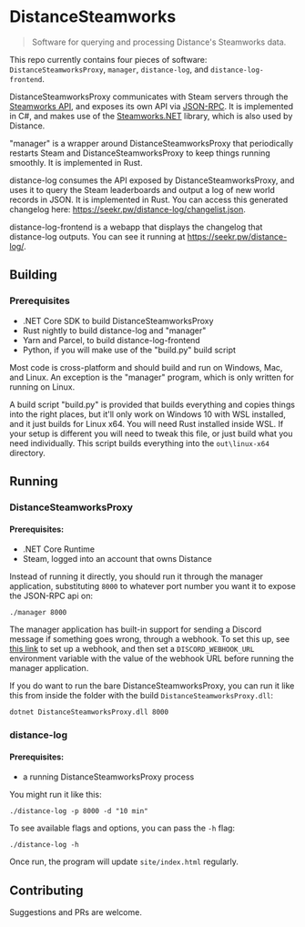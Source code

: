 # DistanceSteamworks

> Software for querying and processing Distance's Steamworks data.

This repo currently contains four pieces of software: `DistanceSteamworksProxy`, `manager`, `distance-log`, and `distance-log-frontend`.

DistanceSteamworksProxy communicates with Steam servers through the [Steamworks API](https://partner.steamgames.com/doc/sdk/api), and exposes its own API via [JSON-RPC](https://www.jsonrpc.org/specification). It is implemented in C#, and makes use of the [Steamworks.NET](https://steamworks.github.io/) library, which is also used by Distance.

"manager" is a wrapper around DistanceSteamworksProxy that periodically restarts Steam and DistanceSteamworksProxy to keep things running smoothly. It is implemented in Rust.

distance-log consumes the API exposed by DistanceSteamworksProxy, and uses it to query the Steam leaderboards and output a log of new world records in JSON. It is implemented in Rust. You can access this generated changelog here: https://seekr.pw/distance-log/changelist.json.

distance-log-frontend is a webapp that displays the changelog that distance-log outputs. You can see it running at https://seekr.pw/distance-log/.

## Building

### Prerequisites

- .NET Core SDK to build DistanceSteamworksProxy
- Rust nightly to build distance-log and "manager"
- Yarn and Parcel, to build distance-log-frontend
- Python, if you will make use of the "build.py" build script


Most code is cross-platform and should build and run on Windows, Mac, and Linux. An exception is the "manager" program, which is only written for running on Linux.

A build script "build.py" is provided that builds everything and copies things into the right places, but it'll only work on Windows 10 with WSL installed, and it just builds for Linux x64. You will need Rust installed inside WSL. If your setup is different you will need to tweak this file, or just build what you need individually. This script builds everything into the `out\linux-x64` directory.

## Running

### DistanceSteamworksProxy

#### Prerequisites:

- .NET Core Runtime
- Steam, logged into an account that owns Distance

Instead of running it directly, you should run it through the manager application, substituting `8000` to whatever port number you want it to expose the JSON-RPC api on:

```
./manager 8000
```

The manager application has built-in support for sending a Discord message if something goes wrong, through a webhook. To set this up, see [this link](https://support.discordapp.com/hc/en-us/articles/228383668-Intro-to-Webhooks) to set up a webhook, and then set a `DISCORD_WEBHOOK_URL` environment variable with the value of the webhook URL before running the manager application.

If you do want to run the bare DistanceSteamworksProxy, you can run it like this from inside the folder with the build `DistanceSteamworksProxy.dll`:

```
dotnet DistanceSteamworksProxy.dll 8000
```

### distance-log

#### Prerequisites:

- a running DistanceSteamworksProxy process

You might run it like this:

```
./distance-log -p 8000 -d "10 min"
```

To see available flags and options, you can pass the `-h` flag:

```
./distance-log -h
```

Once run, the program will update `site/index.html` regularly.

## Contributing

Suggestions and PRs are welcome.